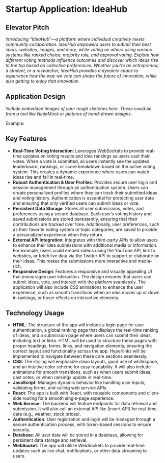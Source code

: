 # Startup Application: IdeaHub

## Elevator Pitch
*Introducing "IdeaHub"—a platform where individual creativity meets community collaboration. IdeaHub empowers users to submit their best ideas, websites, images, and more, while voting on others using various systems like ranked choice, majority rule, and approval voting. Explore how different voting methods influence outcomes and discover which ideas rise to the top based on collective preferences. Whether you're an entrepreneur, a student, or a researcher, IdeaHub provides a dynamic space to experience how the way we vote can shape the future of innovation, while also getting to enjoy that innovation.*

## Application Design
*Include embedded images of your rough sketches here. These could be from a tool like NinjaMock or pictures of hand-drawn designs.*

Example:


## Key Features
- **Real-Time Voting Interaction**: Leverages WebSockets to provide real-time updates on voting results and idea rankings as users cast their votes. When a vote is submitted, all users instantly see the updated leaderboard, rankings, or score breakdown based on the active voting system. This creates a dynamic experience where users can watch ideas rise and fall in real-time.
- **Robust Authentication & User Profiles**: Provides secure user login and session management through an authentication system. Users can create personalized profiles where they can track their submitted ideas and voting history. Authentication is essential for protecting user data and ensuring that only verified users can submit ideas or vote.
- **Persistent Data Storage**: Stores all user submissions, votes, and preferences using a secure database. Each user’s voting history and saved submissions are stored persistently, ensuring that their contributions are tracked over time. Additionally, user preferences, such as their favorite voting system or topic categories, are saved to provide a personalized experience when they return.
- **External API Integration**: Integrates with third-party APIs to allow users to enhance their idea submissions with additional media or information. For example, users could embed videos using the YouTube API, link to websites, or fetch live data via the Twitter API to support or elaborate on their ideas. This makes the submissions more interactive and media-rich.
- **Responsive Design**: Features a responsive and visually appealing UI that encourages user interaction. The design ensures that users can submit ideas, vote, and interact with the platform seamlessly. The application will also include CSS animations to enhance the user experience, such as smooth transitions when an idea moves up or down in rankings, or hover effects on interactive elements.

## Technology Usage
- **HTML**: The structure of the app will include a login page for user authentication, a global ranking page that displays the real-time ranking of ideas, and a submission page where users can submit their ideas, including text or links. HTML will be used to structure these pages with proper headings, forms, links, and navigation elements, ensuring the correct layout and functionality across the app. Hyperlinks will be implemented to navigate between these core sections seamlessly.
- **CSS**: The styling will emphasize clean layouts, good use of whitespace, and an intuitive color scheme for easy readability. It will also include animations for smooth transitions, such as when users submit ideas, cast votes, or when rankings update in real-time.
- **JavaScript**: Manages dynamic behavior like handling user inputs, validating forms, and calling web service APIs.
- **React**: The app is built with React, with reusable components and client-side routing for a smooth single-page experience.
- **Web Service**: The backend will feature endpoints for data retrieval and submission. It will also call an external API like [insert API] for real-time data (e.g., weather, stock prices).
- **Authentication**: User registration and login will be managed through a secure authentication process, with token-based sessions to ensure security.
- **Database**: All user data will be stored in a database, allowing for persistent data storage and retrieval.
- **WebSocket**: The app will utilize WebSockets to provide real-time updates such as live chat, notifications, or other data streaming to users.
